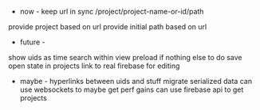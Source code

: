 - now -
keep url in sync
/project/project-name-or-id/path

provide project based on url
provide initial path based on url


- future -

show uids as time
search within view
preload if nothing else to do
save open state in projects
link to real firebase for editing

- maybe -
hyperlinks between uids and stuff
migrate serialized data
can use websockets to maybe get perf gains
can use firebase api to get projects

